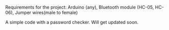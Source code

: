 Requirements for the project:
Arduino (any), Bluetooth module (HC-05, HC-06), Jumper wires(male to female)

A simple code with a password checker. Will get updated soon.
